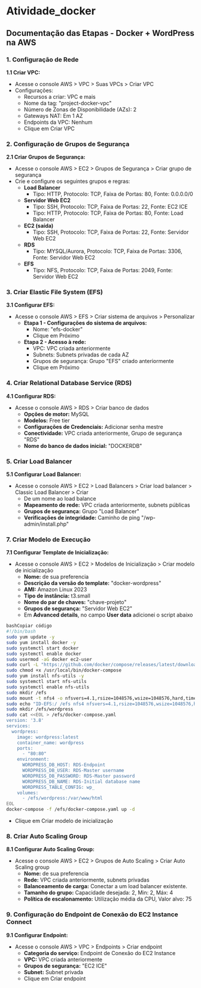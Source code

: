 # Atividade_docker
## Documentação das Etapas - Docker + WordPress na AWS

### 1. Configuração de Rede

**1.1 Criar VPC:**

- Acesse o console AWS > VPC > Suas VPCs > Criar VPC
- Configurações:
    - Recursos a criar: VPC e mais
    - Nome da tag: "project-docker-vpc"
    - Número de Zonas de Disponibilidade (AZs): 2
    - Gateways NAT: Em 1 AZ
    - Endpoints da VPC: Nenhum
    - Clique em Criar VPC

### 2. Configuração de Grupos de Segurança

**2.1 Criar Grupos de Segurança:**

- Acesse o console AWS > EC2 > Grupos de Segurança > Criar grupo de segurança
- Crie e configure os seguintes grupos e regras:
    - **Load Balancer**
        - Tipo: HTTP, Protocolo: TCP, Faixa de Portas: 80, Fonte: 0.0.0.0/0
    - **Servidor Web EC2**
        - Tipo: SSH, Protocolo: TCP, Faixa de Portas: 22, Fonte: EC2 ICE
        - Tipo: HTTP, Protocolo: TCP, Faixa de Portas: 80, Fonte: Load Balancer
    - **EC2  (saída)**
        - Tipo: SSH, Protocolo: TCP, Faixa de Portas: 22, Fonte: Servidor Web EC2
    - **RDS**
        - Tipo: MYSQL/Aurora, Protocolo: TCP, Faixa de Portas: 3306, Fonte: Servidor Web EC2
    - **EFS**
        - Tipo: NFS, Protocolo: TCP, Faixa de Portas: 2049, Fonte: Servidor Web EC2

### 3. Criar Elastic File System (EFS)

**3.1 Configurar EFS:**

- Acesse o console AWS > EFS > Criar sistema de arquivos > Personalizar
    - **Etapa 1 - Configurações do sistema de arquivos:**
        - Nome: "efs-docker"
        - Clique em Próximo
    - **Etapa 2 - Acesso à rede:**
        - VPC: VPC criada anteriormente
        - Subnets: Subnets privadas de cada AZ
        - Grupos de segurança: Grupo "EFS" criado anteriormente
        - Clique em Próximo

### 4. Criar Relational Database Service (RDS)

**4.1 Configurar RDS:**

- Acesse o console AWS > RDS > Criar banco de dados
    - **Opções de motor:** MySQL
    - **Modelos:** Free tier
    - **Configurações de Credenciais:** Adicionar senha mestre
    - **Conectividade:** VPC criada anteriormente, Grupo de segurança "RDS"
    - **Nome do banco de dados inicial:** "DOCKERDB"

### 5. Criar Load Balancer

**5.1 Configurar Load Balancer:**

- Acesse o console AWS > EC2 > Load Balancers > Criar load balancer > Classic Load Balancer > Criar
    - De um nome ao load balance
    - **Mapeamento de rede:** VPC criada anteriormente, subnets públicas
    - **Grupos de segurança:** Grupo "Load Balancer"
    - **Verificações de integridade:** Caminho de ping "/wp-admin/install.php"
    

### 7. Criar Modelo de Execução

**7.1 Configurar Template de Inicialização:**

- Acesse o console AWS > EC2 > Modelos de Inicialização > Criar modelo de inicialização
    - **Nome:** de sua preferencia
    - **Descrição da versão do template:** "docker-wordpress"
    - **AMI:** Amazon Linux 2023
    - **Tipo de instância:** t3.small
    - **Nome do par de chaves:** "chave-projeto"
    - **Grupos de segurança:** "Servidor Web EC2"
    - Em **Advanced details**, no campo **User data** adicionei o script abaixo

```bash
bashCopiar código
#!/bin/bash
sudo yum update -y
sudo yum install docker -y
sudo systemctl start docker
sudo systemctl enable docker
sudo usermod -aG docker ec2-user
sudo curl -L "https://github.com/docker/compose/releases/latest/download/docker-compose-$(uname -s)-$(uname -m)" -o /usr/local/bin/docker-compose
sudo chmod +x /usr/local/bin/docker-compose
sudo yum install nfs-utils -y
sudo systemctl start nfs-utils
sudo systemctl enable nfs-utils
sudo mkdir /efs
sudo mount -t nfs4 -o nfsvers=4.1,rsize=1048576,wsize=1048576,hard,timeo=600,retrans=2,noresvport ID-EFS:/ efs
sudo echo "ID-EFS:/ /efs nfs4 nfsvers=4.1,rsize=1048576,wsize=1048576,hard,timeo=600,retrans=2,noresvport,_netdev 0 0" >> /etc/fstab
sudo mkdir /efs/wordpress
sudo cat <<EOL > /efs/docker-compose.yaml
version: '3.8'
services:
  wordpress:
    image: wordpress:latest
    container_name: wordpress
    ports:
      - "80:80"
    environment:
      WORDPRESS_DB_HOST: RDS-Endpoint
      WORDPRESS_DB_USER: RDS-Master username
      WORDPRESS_DB_PASSWORD: RDS-Master password
      WORDPRESS_DB_NAME: RDS-Initial database name
      WORDPRESS_TABLE_CONFIG: wp_
    volumes:
      - /efs/wordpress:/var/www/html
EOL
docker-compose -f /efs/docker-compose.yaml up -d

```

- Clique em Criar modelo de inicialização

### 8. Criar Auto Scaling Group

**8.1 Configurar Auto Scaling Group:**

- Acesse o console AWS > EC2 > Grupos de Auto Scaling > Criar Auto Scaling group
    - **Nome:** de sua preferencia
    - **Rede:** VPC criada anteriormente, subnets privadas
    - **Balanceamento de carga:** Conectar a um load balancer existente.
    - **Tamanho do grupo:** Capacidade desejada: 2, Min: 2, Máx: 4
    - **Política de escalonamento:** Utilização média da CPU, Valor alvo: 75

### 9. Configuração do Endpoint de Conexão do EC2 Instance Connect

**9.1 Configurar Endpoint:**

- Acesse o console AWS > VPC > Endpoints > Criar endpoint
    - **Categoria do serviço:** Endpoint de Conexão do EC2 Instance
    - **VPC:** VPC criada anteriormente
    - **Grupos de segurança:** "EC2 ICE"
    - **Subnet:** Subnet privada
    - Clique em Criar endpoint
